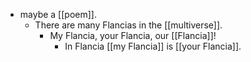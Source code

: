 - maybe a [[poem]].
	- There are many Flancias in the [[multiverse]].
		- My Flancia, your Flancia, our [[Flancia]]!
			- In Flancia [[my Flancia]] is [[your Flancia]].
